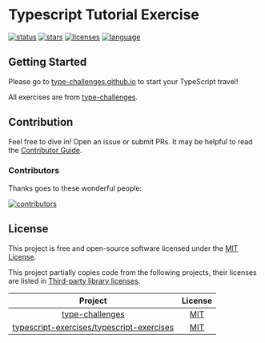 # Typescript Tutorial Exercise

[![status](https://img.shields.io/github/actions/workflow/status/type-challenges/site/deploy.yml)](https://github.com/type-challenges/site/actions/workflows/deploy.yml)
[![stars](https://img.shields.io/github/stars/type-challenges/site.svg)](https://github.com/type-challenges/site)
[![licenses](https://img.shields.io/badge/License-MIT-green.svg)](https://opensource.org/licenses/MIT)
[![language](https://img.shields.io/github/languages/top/type-challenges/site.svg)](https://github.com/type-challenges/site)

## Getting Started

Please go to [type-challenges.github.io](https://type-challenges.github.io/) to start your TypeScript travel!

All exercises are from [type-challenges](https://github.com/type-challenges/type-challenges).

## Contribution

Feel free to dive in! Open an issue or submit PRs. It may be helpful to read the [Contributor Guide](./.github/CONTRIBUTING.md).

### Contributors

Thanks goes to these wonderful people:

[![contributors](https://contrib.rocks/image?repo=type-challenges/site)](https://github.com/type-challenges/site/graphs/contributors)


## License

This project is free and open-source software licensed under the [MIT License](./LICENSE).

This project partially copies code from the following projects, their licenses are listed in [Third-party library licenses](./THIRD-PARTY-LICENSE).

|                                                  Project                                                   |                                        License                                         |
|:----------------------------------------------------------------------------------------------------------:|:--------------------------------------------------------------------------------------:|
| [type-challenges](https://github.com/type-challenges/type-challenges)  | [MIT](https://github.com/type-challenges/type-challenges/blob/main/LICENSE)  |
| [typescript-exercises/typescript-exercises](https://github.com/typescript-exercises/typescript-exercises)  | [MIT](https://github.com/typescript-exercises/typescript-exercises/blob/main/LICENSE)  |
